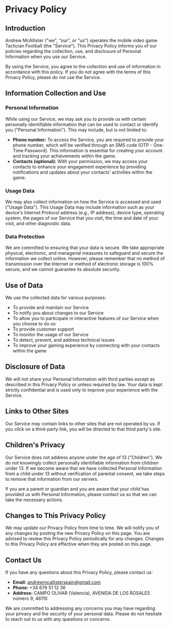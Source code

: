 # Privacy Policy

## Introduction

Andrew McAllister ("we", "our", or "us") operates the mobile video game Tactician Football (the "Service"). This Privacy Policy informs you of our policies regarding the collection, use, and disclosure of Personal Information when you use our Service.

By using the Service, you agree to the collection and use of information in accordance with this policy. If you do not agree with the terms of this Privacy Policy, please do not use the Service.

## Information Collection and Use

### Personal Information

While using our Service, we may ask you to provide us with certain personally identifiable information that can be used to contact or identify you ("Personal Information"). This may include, but is not limited to:

- **Phone number:** To access the Service, you are required to provide your phone number, which will be verified through an SMS code (OTP - One-Time Password). This information is essential for creating your account and tracking your achievements within the game.
- **Contacts (optional):** With your permission, we may access your contacts to enhance your engagement experience by providing notifications and updates about your contacts' activities within the game.

### Usage Data

We may also collect information on how the Service is accessed and used ("Usage Data"). This Usage Data may include information such as your device's Internet Protocol address (e.g., IP address), device type, operating system, the pages of our Service that you visit, the time and date of your visit, and other diagnostic data.

### Data Protection

We are committed to ensuring that your data is secure. We take appropriate physical, electronic, and managerial measures to safeguard and secure the information we collect online. However, please remember that no method of transmission over the Internet or method of electronic storage is 100% secure, and we cannot guarantee its absolute security.

## Use of Data

We use the collected data for various purposes:

- To provide and maintain our Service
- To notify you about changes to our Service
- To allow you to participate in interactive features of our Service when you choose to do so
- To provide customer support
- To monitor the usage of our Service
- To detect, prevent, and address technical issues
- To improve your gaming experience by connecting with your contacts within the game

## Disclosure of Data

We will not share your Personal Information with third parties except as described in this Privacy Policy or unless required by law. Your data is kept strictly confidential and is used only to improve your experience with the Service.

## Links to Other Sites

Our Service may contain links to other sites that are not operated by us. If you click on a third-party link, you will be directed to that third party's site.

## Children's Privacy

Our Service does not address anyone under the age of 13 ("Children"). We do not knowingly collect personally identifiable information from children under 13. If we become aware that we have collected Personal Information from a child under 13 without verification of parental consent, we take steps to remove that information from our servers.

If you are a parent or guardian and you are aware that your child has provided us with Personal Information, please contact us so that we can take the necessary actions.

## Changes to This Privacy Policy

We may update our Privacy Policy from time to time. We will notify you of any changes by posting the new Privacy Policy on this page. You are advised to review this Privacy Policy periodically for any changes. Changes to this Privacy Policy are effective when they are posted on this page.


## Contact Us

If you have any questions about this Privacy Policy, please contact us:

- **Email:** andrewmcallisterspain@gmail.com
- **Phone:** +34 679 51 12 36
- **Address:** CAMPO OLIVAR (Valencia), AVENIDA DE LOS ROSALES número 9, 46110

We are committed to addressing any concerns you may have regarding your privacy and the security of your personal data. Please do not hesitate to reach out to us with any questions or concerns.


